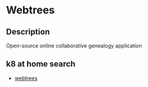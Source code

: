 # Webtrees

## Description

Open-source online collaborative genealogy application

## k8 at home search

- [webtrees](https://nanne.dev/k8s-at-home-search/#/webtrees)
